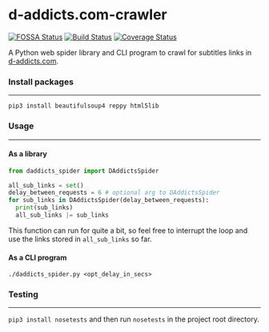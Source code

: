 d-addicts.com-crawler
=======
[![FOSSA Status](https://app.fossa.io/api/projects/git%2Bhttps%3A%2F%2Fgithub.com%2Fkanasubs%2Fd-addicts.com-crawler.svg?type=small)](https://app.fossa.io/projects/git%2Bhttps%3A%2F%2Fgithub.com%2Fkanasubs%2Fd-addicts.com-crawler?ref=badge_small)
[![Build Status](https://travis-ci.org/kanasubs/d-addicts.com-crawler.svg?branch=master)](https://travis-ci.org/kanasubs/d-addicts.com-crawler)
[![Coverage Status](https://coveralls.io/repos/github/kanasubs/d-addicts.com-crawler/badge.svg?branch=master)](https://coveralls.io/github/kanasubs/d-addicts.com-crawler?branch=master)

A Python web spider library and CLI program to crawl for subtitles links in [d-addicts.com](https://www.d-addicts.com/).

### Install packages
-------
```
pip3 install beautifulsoup4 reppy html5lib
```

### Usage
-------
#### As a library
```python
from daddicts_spider import DAddictsSpider

all_sub_links = set()
delay_between_requests = 6 # optional arg to DAddictsSpider
for sub_links in DAddictsSpider(delay_between_requests):
  print(sub_links)
  all_sub_links |= sub_links
```
This function can run for quite a bit, so feel free to interrupt the loop and use the links stored in `all_sub_links` so far.

#### As a CLI program
```
./daddicts_spider.py <opt_delay_in_secs>
```


### Testing
-------
`pip3 install nosetests` and then run `nosetests` in the project root directory.
